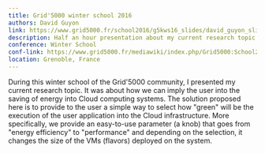 ```yaml
---
title: Grid'5000 winter school 2016
authors: David Guyon
link: https://www.grid5000.fr/school2016/g5kws16_slides/david_guyon_slides.pdf
description: Half an hour presentation about my current research topic at the Grid'5000 school
conference: Winter School
conf-link: https://www.grid5000.fr/mediawiki/index.php/Grid5000:School2016
location: Grenoble, France
---
```

During this winter school of the Grid'5000 community, I presented my current research topic.
It was about how we can imply the user into the saving of energy into Cloud computing systems.
The solution proposed here is to provide to the user a simple way to select how "green" will be the execution of the user application into the Cloud infrastructure.
More specifically, we provide an easy-to-use parameter (a knob) that goes from "energy efficiency" to "performance" and depending on the selection, it changes the size of the VMs (flavors) deployed on the system.
